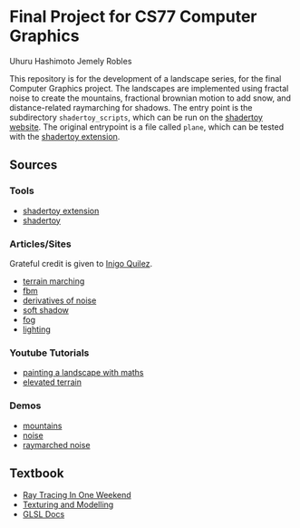 # Final Project for CS77 Computer Graphics

Uhuru Hashimoto
Jemely Robles

This repository is for the development of a landscape series, for the final Computer Graphics project. The landscapes are implemented using fractal noise to create the mountains, fractional brownian motion to add snow, and distance-related raymarching for shadows. The entry point is the subdirectory `shadertoy_scripts`, which can be run on the [shadertoy website](shadertoy.com/). The original entrypoint is a file called `plane`, which can be tested with the [shadertoy extension](https://github.com/stevensona/shader-toy/blob/master/package.json).

## Sources

### Tools
- [shadertoy extension](https://github.com/stevensona/shader-toy/blob/master/package.json)
- [shadertoy](https://www.shadertoy.com/)

### Articles/Sites
Grateful credit is given to [Inigo Quilez](https://iquilezles.org/).
- [terrain marching](https://iquilezles.org/articles/terrainmarching/)
- [fbm](https://iquilezles.org/articles/fbm/)
- [derivatives of noise](https://iquilezles.org/articles/morenoise/)
- [soft shadow](https://iquilezles.org/articles/rmshadows)
- [fog](https://iquilezles.org/articles/fog)
- [lighting](https://iquilezles.org/articles/outdoorslighting)

### Youtube Tutorials
- [painting a landscape with maths](https://www.youtube.com/watch?v=BFld4EBO2RE)
- [elevated terrain](https://youtu.be/tIaiRM0YLuA)

### Demos
- [mountains](https://www.shadertoy.com/view/MdX3Rr)
- [noise](https://www.shadertoy.com/view/Msf3WH)
- [raymarched noise](https://www.shadertoy.com/view/ltjSRD)

## Textbook
- [Ray Tracing In One Weekend](https://raytracing.github.io/books/RayTracingInOneWeekend.html)
- [Texturing and Modelling](http://elibrary.lt/resursai/Leidiniai/Litfund/Lithfund_leidiniai/IT/Texturing.and.Modeling.-.A.Procedural.Approach.3rd.edition.eBook-LRN.pdf)
- [GLSL Docs](https://registry.khronos.org/OpenGL/specs/gl/GLSLangSpec.4.60.pdf)
